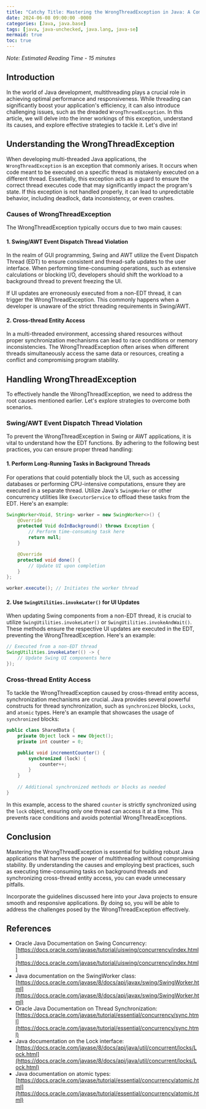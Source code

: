 ```yaml
---
title: "Catchy Title: Mastering the WrongThreadException in Java: A Comprehensive Guide"
date: 2024-06-08 09:00:00 -0000
categories: [Java, java.base]
tags: [java, java-unchecked, java.lang, java-se]
mermaid: true
toc: true
---
```



*Note: Estimated Reading Time - 15 minutes*

## Introduction

In the world of Java development, multithreading plays a crucial role in achieving optimal performance and responsiveness. While threading can significantly boost your application's efficiency, it can also introduce challenging issues, such as the dreaded `WrongThreadException`. In this article, we will delve into the inner workings of this exception, understand its causes, and explore effective strategies to tackle it. Let's dive in!

## Understanding the WrongThreadException

When developing multi-threaded Java applications, the `WrongThreadException` is an exception that commonly arises. It occurs when code meant to be executed on a specific thread is mistakenly executed on a different thread. Essentially, this exception acts as a guard to ensure the correct thread executes code that may significantly impact the program's state. If this exception is not handled properly, it can lead to unpredictable behavior, including deadlock, data inconsistency, or even crashes.

### Causes of WrongThreadException

The WrongThreadException typically occurs due to two main causes:

#### 1. Swing/AWT Event Dispatch Thread Violation

In the realm of GUI programming, Swing and AWT utilize the Event Dispatch Thread (EDT) to ensure consistent and thread-safe updates to the user interface. When performing time-consuming operations, such as extensive calculations or blocking I/O, developers should shift the workload to a background thread to prevent freezing the UI.

If UI updates are erroneously executed from a non-EDT thread, it can trigger the WrongThreadException. This commonly happens when a developer is unaware of the strict threading requirements in Swing/AWT.

#### 2. Cross-thread Entity Access

In a multi-threaded environment, accessing shared resources without proper synchronization mechanisms can lead to race conditions or memory inconsistencies. The WrongThreadException often arises when different threads simultaneously access the same data or resources, creating a conflict and compromising program stability.

## Handling WrongThreadException

To effectively handle the WrongThreadException, we need to address the root causes mentioned earlier. Let's explore strategies to overcome both scenarios.

### Swing/AWT Event Dispatch Thread Violation

To prevent the WrongThreadException in Swing or AWT applications, it is vital to understand how the EDT functions. By adhering to the following best practices, you can ensure proper thread handling:

#### 1. Perform Long-Running Tasks in Background Threads

For operations that could potentially block the UI, such as accessing databases or performing CPU-intensive computations, ensure they are executed in a separate thread. Utilize Java's `SwingWorker` or other concurrency utilities like `ExecutorService` to offload these tasks from the EDT. Here's an example:

```java
SwingWorker<Void, String> worker = new SwingWorker<>() {
    @Override
    protected Void doInBackground() throws Exception {
        // Perform time-consuming task here
        return null;
    }

    @Override
    protected void done() {
        // Update UI upon completion
    }
};

worker.execute(); // Initiates the worker thread
```

#### 2. Use `SwingUtilities.invokeLater()` for UI Updates

When updating Swing components from a non-EDT thread, it is crucial to utilize `SwingUtilities.invokeLater()` or `SwingUtilities.invokeAndWait()`. These methods ensure the respective UI updates are executed in the EDT, preventing the WrongThreadException. Here's an example:

```java
// Executed from a non-EDT thread
SwingUtilities.invokeLater(() -> {
    // Update Swing UI components here
});
```

### Cross-thread Entity Access

To tackle the WrongThreadException caused by cross-thread entity access, synchronization mechanisms are crucial. Java provides several powerful constructs for thread synchronization, such as `synchronized` blocks, `Locks`, and `atomic` types. Here's an example that showcases the usage of `synchronized` blocks:

```java
public class SharedData {
    private Object lock = new Object();
    private int counter = 0;

    public void incrementCounter() {
        synchronized (lock) {
            counter++;
        }
    }
    
    // Additional synchronized methods or blocks as needed
}
```

In this example, access to the shared `counter` is strictly synchronized using the `lock` object, ensuring only one thread can access it at a time. This prevents race conditions and avoids potential WrongThreadExceptions.

## Conclusion

Mastering the WrongThreadException is essential for building robust Java applications that harness the power of multithreading without compromising stability. By understanding the causes and employing best practices, such as executing time-consuming tasks on background threads and synchronizing cross-thread entity access, you can evade unnecessary pitfalls.

Incorporate the guidelines discussed here into your Java projects to ensure smooth and responsive applications. By doing so, you will be able to address the challenges posed by the WrongThreadException effectively.

## References

- Oracle Java Documentation on Swing Concurrency: [https://docs.oracle.com/javase/tutorial/uiswing/concurrency/index.html](https://docs.oracle.com/javase/tutorial/uiswing/concurrency/index.html)
- Java documentation on the SwingWorker class: [https://docs.oracle.com/javase/8/docs/api/javax/swing/SwingWorker.html](https://docs.oracle.com/javase/8/docs/api/javax/swing/SwingWorker.html)
- Oracle Java Documentation on Thread Synchronization: [https://docs.oracle.com/javase/tutorial/essential/concurrency/sync.html](https://docs.oracle.com/javase/tutorial/essential/concurrency/sync.html)
- Java documentation on the Lock interface: [https://docs.oracle.com/javase/8/docs/api/java/util/concurrent/locks/Lock.html](https://docs.oracle.com/javase/8/docs/api/java/util/concurrent/locks/Lock.html)
- Java documentation on atomic types: [https://docs.oracle.com/javase/tutorial/essential/concurrency/atomic.html](https://docs.oracle.com/javase/tutorial/essential/concurrency/atomic.html)